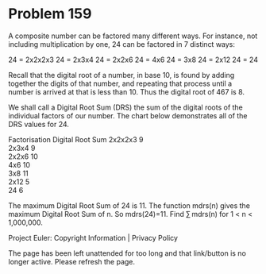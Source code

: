 #   Problem 159

   A composite number can be factored many different ways. For instance, not
   including multiplication by one, 24 can be factored in 7 distinct ways:

   24 = 2x2x2x3
   24 = 2x3x4
   24 = 2x2x6
   24 = 4x6
   24 = 3x8
   24 = 2x12
   24 = 24

   Recall that the digital root of a number, in base 10, is found by adding
   together the digits of that number, and repeating that process until a
   number is arrived at that is less than 10. Thus the digital root of 467 is
   8.

   We shall call a Digital Root Sum (DRS) the sum of the digital roots of the
   individual factors of our number.
   The chart below demonstrates all of the DRS values for 24.

   Factorisation Digital Root Sum 
   2x2x2x3       9                
   2x3x4         9                
   2x2x6         10               
   4x6           10               
   3x8           11               
   2x12          5                
   24            6                

   The maximum Digital Root Sum of 24 is 11.
   The function mdrs(n) gives the maximum Digital Root Sum of n. So
   mdrs(24)=11.
   Find ∑ mdrs(n) for 1 < n < 1,000,000.

   Project Euler: Copyright Information | Privacy Policy

   The page has been left unattended for too long and that link/button is no
   longer active. Please refresh the page.

